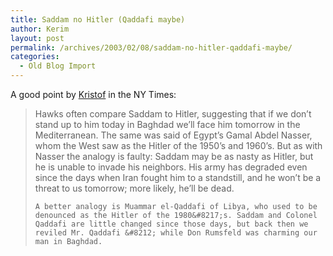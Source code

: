 ```yaml
---
title: Saddam no Hitler (Qaddafi maybe)
author: Kerim
layout: post
permalink: /archives/2003/02/08/saddam-no-hitler-qaddafi-maybe/
categories:
  - Old Blog Import
---
```

A good point by <a href="http://www.nytimes.com/2003/02/07/opinion/07KRIS.html" onclick="_gaq.push(['_trackEvent', 'outbound-article', 'http://www.nytimes.com/2003/02/07/opinion/07KRIS.html', 'Kristof']);" >Kristof</a> in the NY Times:


>   Hawks often compare Saddam to Hitler, suggesting that if we don&#8217;t stand up to him today in Baghdad we&#8217;ll face him tomorrow in the Mediterranean. The same was said of Egypt&#8217;s Gamal Abdel Nasser, whom the West saw as the Hitler of the 1950&#8217;s and 1960&#8217;s. But as with Nasser the analogy is faulty: Saddam may be as nasty as Hitler, but he is unable to invade his neighbors. His army has degraded even since the days when Iran fought him to a standstill, and he won&#8217;t be a threat to us tomorrow; more likely, he&#8217;ll be dead. 
>   
>   
>     A better analogy is Muammar el-Qaddafi of Libya, who used to be denounced as the Hitler of the 1980&#8217;s. Saddam and Colonel Qaddafi are little changed since those days, but back then we reviled Mr. Qaddafi &#8212; while Don Rumsfeld was charming our man in Baghdad.
>   


